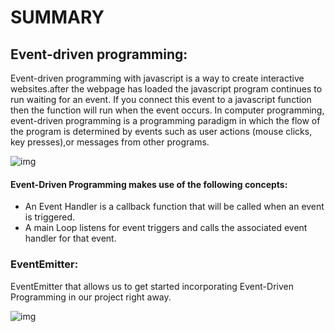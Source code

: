 # SUMMARY

## Event-driven programming:

Event-driven programming with javascript is a way to create interactive websites.after the webpage has loaded the javascript program continues to run waiting for an event. If you connect this event to a javascript function then the function will run when the event occurs.
In computer programming, event-driven programming is a programming paradigm in which the flow of the program is determined by events such as user actions (mouse clicks, key presses),or messages from other programs.

![img](https://www.tutorialspoint.com/nodejs/images/event_loop.jpg)



#### Event-Driven Programming makes use of the following concepts:

- An Event Handler is a callback function that will be called when an event is triggered.
- A main Loop listens for event triggers and calls the associated event handler for that event.

###  EventEmitter:

 EventEmitter that allows us to get started incorporating Event-Driven Programming in our project right away.
 
 ![img](https://upload.wikimedia.org/wikipedia/commons/c/cb/Event_driven_programming_Simply_Explained.jpg)
